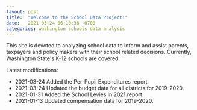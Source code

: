 ```yaml
---
layout: post
title:  "Welcome to the School Data Project!"
date:   2021-03-24 06:10:36 -0700
categories: washington schools data analysis
---
```

This site is devoted to analyzing school data to inform and assist parents, taxpayers and policy makers with their school related decisions.
Currently, Washington State's K-12 schools are covered.

Latest modifications: 
- 2021-03-24 Added the Per-Pupil Expenditures report.
- 2021-03-24 Updated the budget data for all districts for 2019-2020.
- 2021-01-31 Added the School Levies in 2021 report.
- 2021-01-13 Updated compensation data for 2019-2020.

